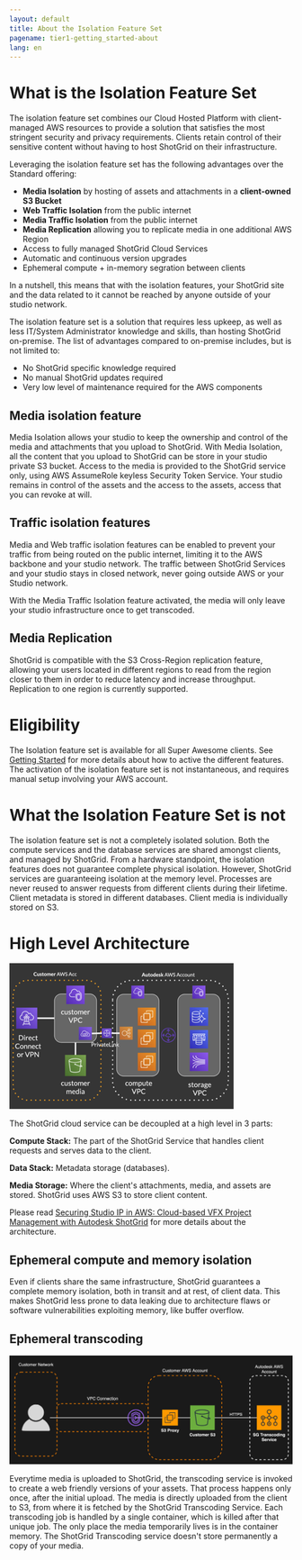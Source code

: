 ```yaml
---
layout: default
title: About the Isolation Feature Set
pagename: tier1-getting_started-about
lang: en
---
```


# What is the Isolation Feature Set

The isolation feature set combines our Cloud Hosted Platform with client-managed AWS resources to provide a solution that satisfies the most stringent security and privacy requirements. Clients retain control of their sensitive content without having to host ShotGrid on their infrastructure.

Leveraging the isolation feature set has the following advantages over the Standard offering:

- **Media Isolation** by hosting of assets and attachments in a **client-owned S3 Bucket**
- **Web Traffic Isolation** from the public internet
- **Media Traffic Isolation** from the public internet
- **Media Replication** allowing you to replicate media in one additional AWS Region
- Access to fully managed ShotGrid Cloud Services
- Automatic and continuous version upgrades
- Ephemeral compute + in-memory segration between clients

In a nutshell, this means that with the isolation features, your ShotGrid site and the data related to it cannot be reached by anyone outside of your studio network.

The isolation feature set is a solution that requires less upkeep, as well as less IT/System Administrator knowledge and skills, than hosting ShotGrid on-premise. The list of advantages compared to on-premise includes, but is not limited to:

- No ShotGrid specific knowledge required
- No manual ShotGrid updates required
- Very low level of maintenance required for the AWS components

## Media isolation feature

Media Isolation allows your studio to keep the ownership and control of the media and attachments that you upload to ShotGrid. With Media Isolation, all the content that you upload to ShotGrid can be store in your studio private S3 bucket. Access to the media is provided to the ShotGrid service only, using AWS AssumeRole keyless Security Token Service. Your studio remains in control of the assets and the access to the assets, access that you can revoke at will.

## Traffic isolation features

Media and Web traffic isolation features can be enabled to prevent your traffic from being routed on the public internet, limiting it to the AWS backbone and your studio network. The traffic between ShotGrid Services and your studio stays in closed network, never going outside AWS or your Studio network.

With the Media Traffic Isolation feature activated, the media will only leave your studio infrastructure once to get transcoded.

## Media Replication

ShotGrid is compatible with the S3 Cross-Region replication feature, allowing your users located in different regions to read from the region closer to them in order to reduce latency and increase throughput. Replication to one region is currently supported.

# Eligibility

The Isolation feature set is available for all Super Awesome clients. See [Getting Started](./getting_started.md) for more details about how to active the different features. The activation of the isolation feature set is not instantaneous, and requires manual setup involving your AWS account.

# What the Isolation Feature Set is not

The isolation feature set is not a completely isolated solution. Both the compute services and the database services are shared amongst clients, and managed by ShotGrid. From a hardware standpoint, the isolation features does not guarantee complete physical isolation. However, ShotGrid services are guaranteeing isolation at the memory level. Processes are never reused to answer requests from different clients during their lifetime. Client metadata is stored in different databases. Client media is individually stored on S3.

# High Level Architecture

![tier1-arch](../images/tier1-about-arch.png)

The ShotGrid cloud service can be decoupled at a high level in 3 parts:

**Compute Stack:** The part of the ShotGrid Service that handles client requests and serves data to the client.

**Data Stack:** Metadata storage (databases).

**Media Storage:** Where the client's attachments, media, and assets are stored. ShotGrid uses AWS S3 to store client content.

Please read [Securing Studio IP in AWS: Cloud-based VFX Project Management with Autodesk ShotGrid](https://aws.amazon.com/blogs/media/securing-studio-ip-in-aws-cloud-based-vfx-project-management-with-autodesk-shotgun/) for more details about the architecture.

## Ephemeral compute and memory isolation

Even if clients share the same infrastructure, ShotGrid guarantees a complete memory isolation, both in transit and at rest, of client data. This makes ShotGrid less prone to data leaking due to architecture flaws or software vulnerabilities exploiting memory, like buffer overflow.

## Ephemeral transcoding

![tier1-transcoding](../images/tier1-about-transcoding.png)

Everytime media is uploaded to ShotGrid, the transcoding service is invoked to create a web friendly versions of your assets. That process happens only once, after the initial upload. The media is directly uploaded from the client to S3, from where it is fetched by the ShotGrid Transcoding Service. Each transcoding job is handled by a single container, which is killed after that unique job. The only place the media temporarily lives is in the container memory. The ShotGrid Transcoding service doesn't store permanently a copy of your media.
